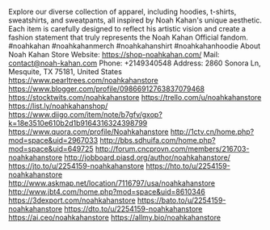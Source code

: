 Explore our diverse collection of apparel, including hoodies, t-shirts, sweatshirts, and sweatpants, all inspired by Noah Kahan's unique aesthetic. Each item is carefully designed to reflect his artistic vision and create a fashion statement that truly represents the Noah Kahan Official fandom.
#noahkahan #noahkahanmerch #noahkahanshirt #noahkahanhoodie
About Noah Kahan Store
Website: https://shop-noahkahan.com/
Mail: contact@noah-kahan.com
Phone: +2149340548
Address: 2860 Sonora Ln, Mesquite, TX 75181, United States
https://www.pearltrees.com/noahkahanstore
https://www.blogger.com/profile/09866912763837079468
https://stocktwits.com/noahkahanstore
https://trello.com/u/noahkahanstore
https://list.ly/noahkahanshop/
https://www.diigo.com/item/note/b7gfv/gxop?k=18e3510e610b2d1b9164316324398799
https://www.quora.com/profile/Noahkahanstore
http://1ctv.cn/home.php?mod=space&uid=2967033
http://bbs.sdhuifa.com/home.php?mod=space&uid=649725
http://forum.cncprovn.com/members/216703-noahkahanstore
http://jobboard.piasd.org/author/noahkahanstore/
https://jto.to/u/2254159-noahkahanstore
https://hto.to/u/2254159-noahkahanstore
http://www.askmap.net/location/7116797/usa/noahkahanstore
http://www.jbt4.com/home.php?mod=space&uid=8610346
https://3dexport.com/noahkahanstore
https://bato.to/u/2254159-noahkahanstore
https://dto.to/u/2254159-noahkahanstore
https://ai.ceo/noahkahanstore
https://allmy.bio/noahkahanstore